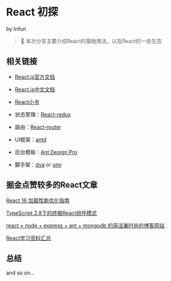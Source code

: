 # React 初探

by Infun

> 🌋 本次分享主要介绍React的基础用法，以及React的一些生态

## 相关链接
* [React.js官方文档](https://reactjs.org/)

* [React.js中文文档](https://react.docschina.org/)

* [React小书](http://huziketang.mangojuice.top/books/react/)

* 状态管理：[React-redux](https://react-redux.js.org/)
* 路由：[React-router](https://reacttraining.com/react-router/)
* UI框架：[antd](https://ant.design/index-cn)
* 后台模板：[Ant Design Pro](https://preview.pro.ant.design/dashboard/analysis)
* 脚手架：[dva](https://dvajs.com/guide/) or [umi](https://umijs.org/zh/guide/)

## 掘金点赞较多的React文章

[React 16 加载性能优化指南](https://juejin.im/post/5b506ae0e51d45191a0d4ec9)

[TypeScript 2.8下的终极React组件模式](https://juejin.im/post/5b07caf16fb9a07aa83f2977)

[react + node + express + ant + mongodb 的简洁兼时尚的博客网站](https://juejin.im/post/5bf60810f265da6124151529)

[React学习资料汇总](https://github.com/dingyiming/react-starter/issues/1)

## 总结

and so on...